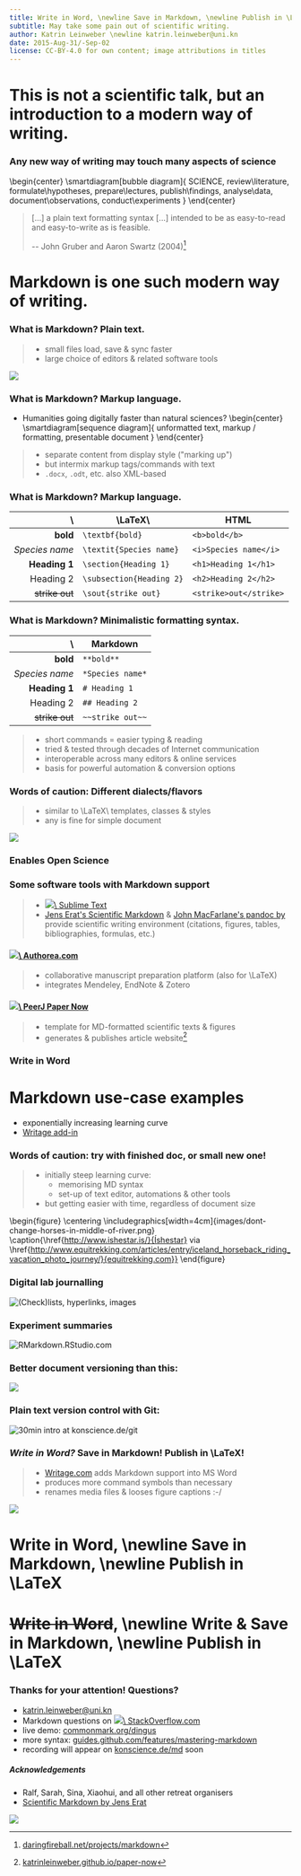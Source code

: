 ```yaml
---
title: Write in Word, \newline Save in Markdown, \newline Publish in \LaTeX
subtitle: May take some pain out of scientific writing.
author: Katrin Leinweber \newline katrin.leinweber@uni.kn
date: 2015-Aug-31/-Sep-02
license: CC-BY-4.0 for own content; image attributions in titles
---
```



# This is not a scientific talk, but an introduction to a modern way of writing.

<!--
http://www.chembiol.uni-konstanz.de/statement.html says "training programs that transcend traditional disciplines"
Me, and the organisers apparently as well, believe it is relevant to many aspects of science
-->

### Any new way of writing may touch many aspects of science

\begin{center}
    \smartdiagram[bubble diagram]{
        SCIENCE,
            review\\literature,
            formulate\\hypotheses,
            prepare\\lectures,
            publish\\findings,
            analyse\\data,
            document\\observations,
            conduct\\experiments
        }
\end{center}


> [...] a plain text formatting syntax [...] intended to be as easy-to-read and easy-to-write as is feasible.
> 
> -- John Gruber and Aaron Swartz (2004)[^1]

# Markdown is one such modern way of writing.

[^1]: [daringfireball.net/projects/markdown](https://daringfireball.net/projects/markdown/syntax)
[^at]: [alternativeto.net/tag/text-substitution](https://alternativeto.net/tag/text-substitution/)





### What is Markdown? Plain text.

> - small files load, save & sync faster
> - large choice of editors & related software tools

![](images/filesizes.png)


### What is Markdown? Markup language.

- Humanities going digitally faster than natural sciences?
\begin{center}
    \smartdiagram[sequence diagram]{
        unformatted text,
        markup / formatting,
        presentable document
        }
\end{center}

> - separate content from display style ("marking up")
> - but intermix markup tags/commands with text
> - `.docx`, `.odt`, etc. also XML-based

<!--
all modern document formats are markup
choice is: control the markup, or let the software control it?
Markdown lets you control it.
-->

### What is Markdown? Markup language.

\               | \LaTeX\                      | HTML                 
---------------:|----------------------------- |----------------------
**bold**        | `\textbf{bold}`              | `<b>bold</b>`        
*Species name*  | `\textit{Species name}`      | `<i>Species name</i>`
**Heading 1**   | `\section{Heading 1}`        | `<h1>Heading 1</h1>`
Heading 2       | `\subsection{Heading 2}`     | `<h2>Heading 2</h2>`
~~strike out~~  | `\sout{strike out}`          | `<strike>out</strike>`


### What is Markdown? Minimalistic formatting syntax.

\               | Markdown              
---------------:|-----------------
**bold**        | `**bold**`      
*Species name*  | `*Species name*`
**Heading 1**   | `# Heading 1`   
Heading 2       | `## Heading 2`  
~~strike out~~  | `~~strike out~~`

> - short commands = easier typing & reading
> - tried & tested through decades of Internet communication
> - interoperable across many editors & online services
> - basis for powerful automation & conversion options

<!--
evolutionary time spans on Internet
-->

### Words of caution: Different dialects/flavors

> - similar to \LaTeX\ templates, classes & styles
> - any is fine for simple document

![](images/MD-Venn.png)


### Enables Open Science
### Some software tools with Markdown support

<!--
not something I have developed
just passing along the message
-->

> - [![](images/sublime.png)\ Sublime Text](https://www.sublimetext.com/) 
> - [Jens Erat's Scientific Markdown](https://github.com/JensErat/scientific-markdown) & [John MacFarlane's pandoc by ](http://pandoc.org/index.html) provide scientific writing environment (citations, figures, tables, bibliographies, formulas, etc.)

#### [![](images/authorea-fav.png)\ Authorea.com](https://authorea.com/)

> - collaborative manuscript preparation platform (also for \LaTeX)
> - integrates Mendeley, EndNote & Zotero

#### [![](images/peerj.png)\ PeerJ Paper Now](https://github.com/PeerJ/paper-now)

> - template for MD-formatted scientific texts & figures
> - generates & publishes article website[^PN]

[^PN]: [katrinleinweber.github.io/paper-now](https://katrinleinweber.github.io/paper-now/)



### Write in Word
# Markdown use-case examples

- exponentially increasing learning curve
- [Writage add-in ](http://www.writage.com/) 

### Words of caution: try with finished doc, or small new one!


> - initially steep learning curve:
>     - memorising MD syntax
>     - set-up of text editor, automations & other tools
> - but getting easier with time, regardless of document size

\begin{figure}
  \centering
  \includegraphics[width=4cm]{images/dont-change-horses-in-middle-of-river.png}
  \caption{\href{http://www.ishestar.is/}{Íshestar} via \href{http://www.equitrekking.com/articles/entry/iceland_horseback_riding_vacation_photo_journey/}{equitrekking.com}}
\end{figure}


### Digital lab journalling

![(Check)lists, hyperlinks, images](images/lab-journal.png)


### Experiment summaries

![[RMarkdown.RStudio.com](http://rmarkdown.rstudio.com/)](images/rmarkdown.jpg)


### Better document versioning than this:

![](images/versions-win-explorer.png)


### Plain text version control with Git:

![30min intro at [konscience.de/git](http://www.konscience.de/2015/04/ksl002-digital-lab-journalling-with-git/)](images/file-changes-in-GitHub.png)


### *Write in Word?* Save in Markdown! Publish in \LaTeX!

> - [Writage.com](http://www.writage.com/) adds Markdown support into MS Word
> - produces more command symbols than necessary
> - renames media files & looses figure captions :-/

![](images/writage)

<!--suboptimal => go the whole way to writing Markdown yourself-->



# Write in Word, \newline Save in Markdown, \newline Publish in \LaTeX



# ~~Write in Word~~, \newline Write & Save in Markdown, \newline Publish in \LaTeX


### Thanks for your attention! Questions?

- katrin.leinweber@uni.kn
- Markdown questions on [![](images/stackoverflow.png)\ StackOverflow.com](https://stackoverflow.com/questions/tagged/markdown)
- live demo: [commonmark.org/dingus](http://spec.commonmark.org/dingus/)
- more syntax: [guides.github.com/features/mastering-markdown](https://guides.github.com/features/mastering-markdown/#examples)
- recording will appear on [konscience.de/md](http://www.konscience.de/md) soon

##### Acknowledgements

- Ralf, Sarah, Sina, Xiaohui, and all other retreat organisers
- [Scientific Markdown by Jens Erat](https://github.com/JensErat/scientific-markdown)

![](images/funding.png)
